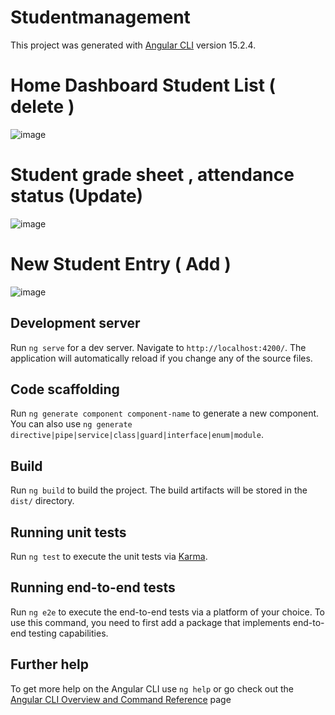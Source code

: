 # Studentmanagement

This project was generated with [Angular CLI](https://github.com/angular/angular-cli) version 15.2.4.

# Home Dashboard Student List ( delete )
![image](https://github.com/NIkhil123098/Student-management/assets/61054037/a45d7993-e399-423a-ae2a-748ad6a00e77)

# Student grade sheet , attendance status (Update)
![image](https://github.com/NIkhil123098/Student-management/assets/61054037/ec779ede-9627-4625-9a0a-01c35c3337ba)

# New Student Entry ( Add )
![image](https://github.com/NIkhil123098/Student-management/assets/61054037/86364b40-cbc0-49e3-9bbb-58780b47c6c4)




## Development server

Run `ng serve` for a dev server. Navigate to `http://localhost:4200/`. The application will automatically reload if you change any of the source files.

## Code scaffolding

Run `ng generate component component-name` to generate a new component. You can also use `ng generate directive|pipe|service|class|guard|interface|enum|module`.

## Build

Run `ng build` to build the project. The build artifacts will be stored in the `dist/` directory.

## Running unit tests

Run `ng test` to execute the unit tests via [Karma](https://karma-runner.github.io).

## Running end-to-end tests

Run `ng e2e` to execute the end-to-end tests via a platform of your choice. To use this command, you need to first add a package that implements end-to-end testing capabilities.

## Further help

To get more help on the Angular CLI use `ng help` or go check out the [Angular CLI Overview and Command Reference](https://angular.io/cli) page

